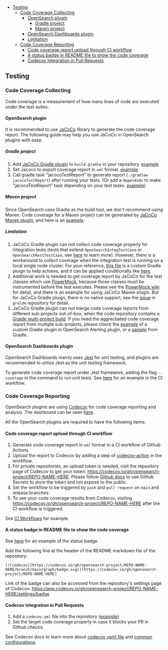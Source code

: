 <!-- TOC -->
- [Testing](#testing)
    - [Code Coverage Collecting](#code-coverage-collecting)
        - [OpenSearch plugin](#opensearch-plugin)
            - [Gradle project](#gradle-project)
            - [Maven project](#maven-project)
        - [OpenSearch Dashboards plugin](#opensearch-dashboards-plugin)
        - [Limitation](#limitation)
    - [Code Coverage Reporting](#code-coverage-reporting)
        - [Code coverage report upload through CI workflow](#code-coverage-report-upload-through-ci-workflow)
        - [A status badge in README file to show the code coverage](#a-status-badge-in-readme-file-to-show-the-code-coverage)
        - [Codecov integration in Pull Requests](#codecov-integration-in-pull-requests)
<!-- TOC -->

## Testing

### Code Coverage Collecting
Code coverage is a measurement of how many lines of code are executed under the test suites.

#### OpenSearch plugin
It is recommended to use [JaCoCo](https://www.eclemma.org/jacoco/) library to generate the code coverage report. The following guide may help you use JaCoCo in OpenSearch plugins with ease.
##### Gradle project
1. Add [JaCoCo Gradle plugin](https://docs.gradle.org/current/userguide/jacoco_plugin.html) to `build.gradle` in your repository. [example](https://github.com/opensearch-project/sql/blob/opensearch-1.0.0.0-rc1/build.gradle#L48)
2. Set Jacoco to export coverage report in `xml` format. [example](https://github.com/opensearch-project/sql/blob/opensearch-1.0.0.0-rc1/build.gradle#L101-L105)
3. Call gradle task "jacocoTestReport" to generate report (`./gradlew jacocoTestReport`) after running your tests. (Or add a `dependsOn` to make "jacocoTestReport" task depending on your test tasks. [example](https://github.com/opensearch-project/index-management/blob/opensearch-1.0.0.0-beta1/build-tools/coverage.gradle))

##### Maven project
Since OpenSearch uses Gradle as the build tool, we don't recommend using Maven.
Code coverage for a Maven project can be generated by [JaCoCo Maven plugin](https://www.eclemma.org/jacoco/trunk/doc/maven.html), and here is an [example](https://github.com/opensearch-project/security/blob/v1.0.0.0-rc1/pom.xml#L636).

##### Limitation
1. JaCoCo Gradle plugin can not collect code coverage properly for integration tests (tests that extend `OpenSearchIntegTestCase` or `OpenSearchRestTestCase`, see [here](https://github.com/opensearch-project/OpenSearch/blob/1.0/TESTING.md#base-classes-for-test-cases) to learn more). However, there is a workaround to collect coverage when the integration test is running on a local single node cluster. For your reference, [this file](https://github.com/opensearch-project/index-management/blob/opensearch-1.0.0.0-beta1/build-tools/coverage.gradle) is a custom Gradle pluign to help achieve, and it can be applied conditionally like [here](https://github.com/opensearch-project/index-management/blob/opensearch-1.0.0.0-beta1/build.gradle#L92).
2. Additional work is needed to get coverage report by JaCoCo for the test classes which use [PowerMock](https://github.com/powermock/powermock), because those classes must be instrumented before the test executes. Please see the [PowerMock wiki](https://github.com/powermock/powermock/wiki/Code-coverage-with-JaCoCo) for detail, and there is an example for using JaCoCo Maven plugin. But for JaCoCo Gradle pluign, there is no native support, see the [issue](https://github.com/gradle/gradle/issues/2429) in `gralde` repository for detail.
3. JaCoCo Gradle plugin can not merge code coverage reports from different sub-projects out-of-box, when the code repository contains a [Gralde multi-project build](https://docs.gradle.org/6.6.1/userguide/multi_project_builds.html). If you need the aggrectiated code coverage report from multiple sub-projects, please check the [example](https://github.com/opensearch-project/alerting/blob/opensearch-1.0.0.0-beta1/build-tools/merged-coverage.gradle) of a custom Gradle plugin in OpenSearch Alerting plugin, or a [sample](https://docs.gradle.org/6.6.1/samples/sample_jvm_multi_project_with_code_coverage.html) from Gradle.

#### OpenSearch Dashboards plugin
OpenSearch Dashboards mainly uses [Jest](https://jestjs.io/) for unit testing, and plugins are recommended to utilize Jest as the unit testing framework.

To generate code coverage report under Jest framework, adding the flag `--coverage` in the command to run unit tests. See [here](https://github.com/opensearch-project/security-dashboards-plugin/blob/opensearch-1.0.0.0-beta1/.github/workflows/unit-test.yml#L67) for an example in the CI workflow.

### Code Coverage Reporting
OpenSearch plugins are using [Codecov](https://about.codecov.io/) for code coverage reporting and analysis. The dashboard can be seen [here](https://app.codecov.io/gh/opensearch-project/).

All the OpenSearch plugins are required to have the following items:

#### Code coverage report upload through CI workflow
1. Generate code coverage report in `xml` format in a CI workflow of Github Actions
2. Upload the report to Codecov by adding a step of [codecov-action](https://github.com/codecov/codecov-action) in the workflow.
3. For private repositories, an upload token is needed, visit the repository page of Codecov to get your token: https://codecov.io/gh/opensearch-project/REPO-NAME-HERE. Please follow [Github docs](https://docs.github.com/en/actions/reference/encrypted-secrets#creating-encrypted-secrets-for-a-repository) to use Github Secrets to store the token and not expose to the public.
4. Set the workflow to be triggered by `push` and `pull request` on `main` and release branches.
5. To see your code coverage results from Codecov, visiting https://codecov.io/gh/opensearch-project/REPO-NAME-HERE after the CI workflow is triggered.

See [CI Workflows](STANDARDS.md#ci-workflows) for example.

#### A status badge in README file to show the code coverage
See [here](https://github.com/opensearch-project/index-management/blob/main/README.md) for an example of the status badge.

Add the following line at the header of the README markdown file of the repository:
```
[![codecov](https://codecov.io/gh/opensearch-project/REPO-NAME-HERE/branch/main/graph/badge.svg)](https://codecov.io/gh/opensearch-project/REPO-NAME-HERE)
```
Link of the badge can also be accessed from the repository's settings page of Codecov: 
https://app.codecov.io/gh/opensearch-project/REPO-NAME-HERE/settings/badge

#### Codecov integration in Pull Requests
1. Add a `codecov.yml` file into the repository ([example](https://github.com/opensearch-project/k-NN/commit/f7d1985230ce851cb97a7e41d8bce32127a4f33b))
2. Set the target code coverage properly in case it blocks your PR in Github checks.

See Codecov docs to learn more about [codecov yaml file](https://docs.codecov.com/docs/codecov-yaml) and [common configurations](https://docs.codecov.com/docs/common-recipe-list).